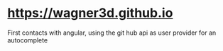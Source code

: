 # https://wagner3d.github.io
 First contacts with angular, using the git hub api as user provider for an autocomplete
